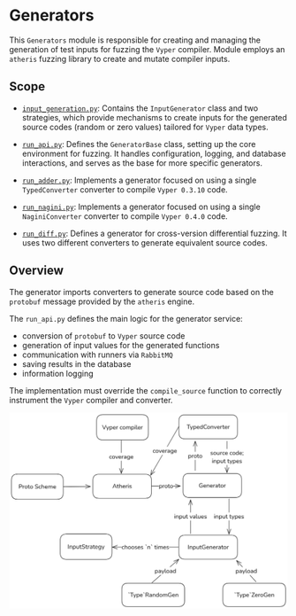 # Generators

This `Generators` module is responsible for creating and managing the generation of test inputs for fuzzing the `Vyper` compiler. Module employs an `atheris` fuzzing library to create and mutate compiler inputs.


## Scope

- [`input_generation.py`](input_generation.py): Contains the `InputGenerator` class and two strategies, which provide mechanisms to create inputs for the generated source codes (random or zero values) tailored for `Vyper` data types.

- [`run_api.py`](run_api.py): Defines the `GeneratorBase` class, setting up the core environment for fuzzing. It handles configuration, logging, and database interactions, and serves as the base for more specific generators.

- [`run_adder.py`](run_adder.py): Implements a generator focused on using a single `TypedConverter` converter to compile `Vyper 0.3.10` code.

- [`run_nagini.py`](run_nagini.py): Implements a generator focused on using a single `NaginiConverter` converter to compile `Vyper 0.4.0` code.

- [`run_diff.py`](run_diff.py): Defines a generator for cross-version differential fuzzing. It uses two different converters to generate equivalent source codes.

## Overview

The generator imports converters to generate source code based on the `protobuf` message provided by the `atheris` engine.

The `run_api.py` defines the main logic for the generator service:

- conversion of `protobuf` to `Vyper` source code
- generation of input values for the generated functions
- communication with runners via `RabbitMQ`
- saving results in the database
- information logging

The implementation must override the `compile_source` function to correctly instrument the `Vyper` compiler and converter.

![Generator Graph](generator_graph.png)